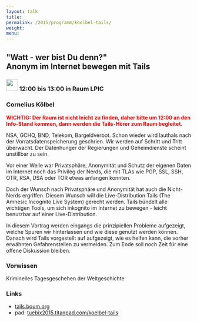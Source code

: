 ```yaml
---
layout: talk
title:
permalink: /2015/programm/koelbel-tails/
weight: 
menu:
---
```


## "Watt&nbsp;-&nbsp;wer&nbsp;bist&nbsp;Du&nbsp;denn?" Anonym&nbsp;im&nbsp;Internet&nbsp;bewegen&nbsp;mit&nbsp;Tails

### <img height = "32" src="../../images/talk.svg"> 12:00 bis 13:00 in Raum LPIC 

### Cornelius&nbsp;Kölbel

<span style="font-weight: bold; color:#FF0000;">WICHTIG: Der Raum ist nicht leicht zu finden, daher bitte um 12:00 an den Info-Stand kommen, dann werden die Tails-Hörer zum Raum begleitet.</span>

NSA, GCHQ, BND, Telekom, Bargeldverbot.
Schon wieder wird lauthals nach der Vorratsdatenspeicherung geschrien.
Wir werden auf Schritt und Tritt überwacht. Der Datenhunger der Regierungen und Geheimdienste scheint unstillbar zu sein.

Vor einer Weile war Privatsphäre, Anonymität und Schutz der eigenen Daten im Internet noch das Privileg der Nerds, die mit TLAs wie PGP, SSL, SSH, OTR, RSA, DSA oder TOR etwas anfangen konnten.

Doch der Wunsch nach Privatsphäre und Anonymität hat auch die Nicht-Nerds ergriffen.
Diesem Wunsch will die Live-Distribution Tails (The Amnesic Incognito Live System) gerecht werden. Tails bündelt alle wichtigen Tools, um sich inkognito im Internet zu bewegen - leicht benutzbar auf einer Live-Distribution.

In diesem Vortrag werden eingangs die prinzipiellen Probleme aufgezeigt, welche Spuren wir hinterlassen und wie diese genutzt werden können.
Danach wird Tails vorgestellt auf aufgezeigt, wie es helfen kann, die vorher erwähnten Gefahrenstellen zu vermeiden.
Zum Ende soll noch Zeit für eine offene Diskussion bleiben.

### Vorwissen

Kriminelles Tagesgeschehen der Weltgeschichte

### Links

- <a href="https://tails.boum.org" target="_blank">tails.boum.org</a>
- pad: <a href="https://tuebix2015.titanpad.com/koelbel-tails" target="_blank">tuebix2015.titanpad.com/koelbel-tails</a>
